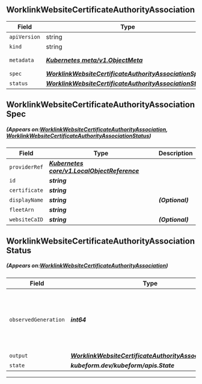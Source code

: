 ## WorklinkWebsiteCertificateAuthorityAssociation
| Field | Type | Description |
| ------ | ----- | ----------- |
| `apiVersion` | string | `aws.kubeform.com/v1alpha1` |
|    `kind` | string | `WorklinkWebsiteCertificateAuthorityAssociation` |
| `metadata` | ***[Kubernetes meta/v1.ObjectMeta](https://kubernetes.io/docs/reference/generated/kubernetes-api/v1.13/#objectmeta-v1-meta)***|Refer to the Kubernetes API documentation for the fields of the `metadata` field.|
| `spec` | ***[WorklinkWebsiteCertificateAuthorityAssociationSpec](#WorklinkWebsiteCertificateAuthorityAssociationSpec)***||
| `status` | ***[WorklinkWebsiteCertificateAuthorityAssociationStatus](#WorklinkWebsiteCertificateAuthorityAssociationStatus)***||
## WorklinkWebsiteCertificateAuthorityAssociationSpec
##### (Appears on:[WorklinkWebsiteCertificateAuthorityAssociation](#WorklinkWebsiteCertificateAuthorityAssociation), [WorklinkWebsiteCertificateAuthorityAssociationStatus](#WorklinkWebsiteCertificateAuthorityAssociationStatus))
| Field | Type | Description |
| ------ | ----- | ----------- |
| `providerRef` | ***[Kubernetes core/v1.LocalObjectReference](https://kubernetes.io/docs/reference/generated/kubernetes-api/v1.13/#localobjectreference-v1-core)***||
| `id` | ***string***||
| `certificate` | ***string***||
| `displayName` | ***string***| ***(Optional)*** |
| `fleetArn` | ***string***||
| `websiteCaID` | ***string***| ***(Optional)*** |
## WorklinkWebsiteCertificateAuthorityAssociationStatus
##### (Appears on:[WorklinkWebsiteCertificateAuthorityAssociation](#WorklinkWebsiteCertificateAuthorityAssociation))
| Field | Type | Description |
| ------ | ----- | ----------- |
| `observedGeneration` | ***int64***| ***(Optional)*** Resource generation, which is updated on mutation by the API Server.|
| `output` | ***[WorklinkWebsiteCertificateAuthorityAssociationSpec](#WorklinkWebsiteCertificateAuthorityAssociationSpec)***| ***(Optional)*** |
| `state` | ***kubeform.dev/kubeform/apis.State***| ***(Optional)*** |
---
